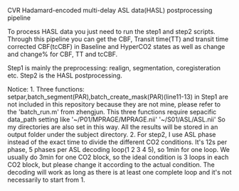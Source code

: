 CVR Hadamard-encoded multi-delay ASL data(HASL) postprocessing pipeline

To process HASL data you just need to run the step1 and step2 scripts.
Through this pipeline you can get the CBF, Transit time(TT) and transit time corrected CBF(tcCBF) in Baseline and HyperCO2 states as well as change and change% for CBF, TT and tcCBF.

Step1 is mainly the preprocessing: realign, segmentation, coregisteration etc.
Step2 is the HASL postprocessing.

Notice: 1. Three functions: setpar,batch_segment(PAR),batch_create_mask(PAR)(line11-13) in Step1 are not included in this
           repository because they are not mine, please refer to the 'batch_run.m' from zhengjun.
           This three functions require sepacific data_path setting like '~/P01/MPRAGE/MPRAGE.nii' '~/S01/ASL/ASL.nii'
           So my directories are also set in this way. All the results will be stored in an output folder under the subject
           directory. 
        2. For step2, I use ASL phase instead of the exact time to divide the different CO2 conditions. 
           It's 12s per phase, 5 phases per ASL decoding loop(1 2 3 4 5), so 1min for one loop. 
           We usually do 3min for one CO2 block, so the ideal condition is 3 loops in each CO2 block, but please change it
           according to the actual condition.
           The decoding will work as long as there is at least one complete loop and it's not necessarily to start from 1. 
        
            
